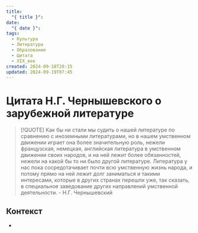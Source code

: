 ```yaml
---
title:
  "{ title }": 
date:
  "{ date }": 
tags:
  - Культура
  - Литература
  - Образование
  - Цитата
  - XIX_век
created: 2024-09-18T20:15
updated: 2024-09-19T07:45
---
```

#  Цитата Н.Г. Чернышевского о зарубежной литературе

> [!QUOTE] 
> Как бы ни стали мы судить о нашей литературе по сравнению с иноземными литературами, но в нашем умственном движении играет она более значительную роль, нежели французская, немецкая, английская литература в умственном движении своих народов, и на ней лежит более обязанностей, нежели на какой бы то ни было другой литературе. Литература у нас пока сосредотачивает почти всю умственную жизнь народа, и потому прямо на ней лежит долг заниматься и такими интересами, которые в других странах перешли уже, так сказать, в специальное заведование других направлений умственной деятельности. - Н.Г. Чернышевский


## Контекст
- 

